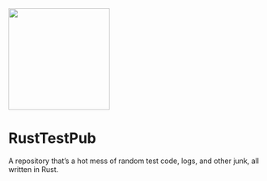 <img src="https://upload.wikimedia.org/wikipedia/commons/thumb/d/d5/Rust_programming_language_black_logo.svg/1024px-Rust_programming_language_black_logo.svg.png" width="200" height="200">

# RustTestPub

A repository that’s a hot mess of random test code, logs, and other junk, all written in Rust.
